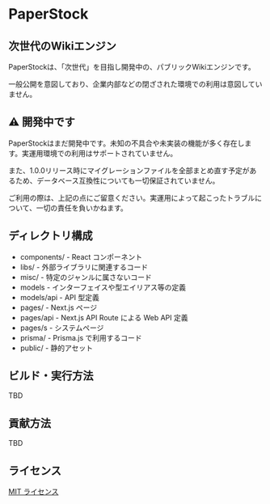 # PaperStock

## 次世代のWikiエンジン

PaperStockは、「次世代」を目指し開発中の、パブリックWikiエンジンです。

一般公開を意図しており、企業内部などの閉ざされた環境での利用は意図していません。

## ⚠ 開発中です

PaperStockはまだ開発中です。未知の不具合や未実装の機能が多く存在します。実運用環境での利用はサポートされていません。

また、1.0.0リリース時にマイグレーションファイルを全部まとめ直す予定があるため、データベース互換性についても一切保証されていません。

ご利用の際は、上記の点にご留意ください。実運用によって起こったトラブルについて、一切の責任を負いかねます。

## ディレクトリ構成

* components/ - React コンポーネント
* libs/ - 外部ライブラリに関連するコード
* misc/ - 特定のジャンルに属さないコード
* models - インターフェイスや型エイリアス等の定義
* models/api - API 型定義
* pages/ - Next.js ページ
* pages/api - Next.js API Route による Web API 定義
* pages/s - システムページ
* prisma/ - Prisma.js で利用するコード
* public/ - 静的アセット

## ビルド・実行方法

TBD

## 貢献方法

TBD

## ライセンス

[MIT ライセンス](LICENSE)